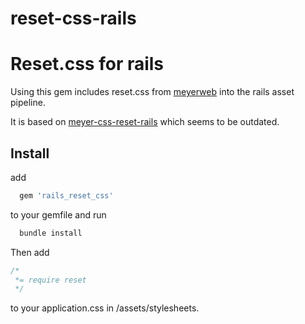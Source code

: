 reset-css-rails
===============

# Reset.css for rails

Using this gem includes reset.css from [meyerweb](http://meyerweb.com/eric/tools/css/reset/reset.css) into the rails asset pipeline.

It is based on [meyer-css-reset-rails](https://github.com/samuelpismel/meyer-css-reset-rails) which seems to be outdated.

## Install

add

```ruby
  gem 'rails_reset_css'
```
to your gemfile and run

```ruby
  bundle install
```
Then add

```css
/*
 *= require reset
 */
```

to your application.css in /assets/stylesheets.


